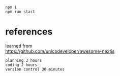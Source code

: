 ```
npm i
npm run start
```

# references
learned from  
https://github.com/unicodeveloper/awesome-nextjs
```
planning 3 hours
coding 2 hours
version control 30 minutes
```
